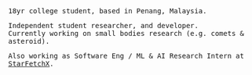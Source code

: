 <!-- markwindsorr/README.md -->

<samp>
  
18yr college student, based in Penang, Malaysia. 

Independent student researcher, and developer.  
Currently working on small bodies research (e.g. comets & asteroid).  

Also working as Software Eng / ML & AI Research Intern at [StarFetchX](https://www.starfetchx.com).

</samp>
